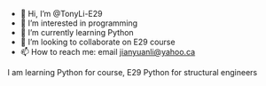 - 👋 Hi, I’m @TonyLi-E29
- 👀 I’m interested in programming
- 🌱 I’m currently learning Python
- 💞️ I’m looking to collaborate on E29 course
- 📫 How to reach me: email jianyuanli@yahoo.ca

<!---
TonyLi-E29/TonyLi-E29 is a ✨ special ✨ repository because its `README.md` (this file) appears on your GitHub profile.
You can click the Preview link to take a look at your changes.
--->I am learning Python for course, E29 Python for structural engineers

